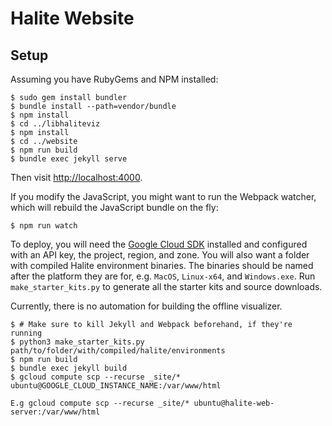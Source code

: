 # Halite Website

## Setup

Assuming you have RubyGems and NPM installed:

    $ sudo gem install bundler
    $ bundle install --path=vendor/bundle
    $ npm install
    $ cd ../libhaliteviz
    $ npm install
    $ cd ../website
    $ npm run build
    $ bundle exec jekyll serve
    
Then visit <http://localhost:4000>.
    
If you modify the JavaScript, you might want to run the Webpack watcher, which will rebuild the JavaScript bundle on the fly:

    $ npm run watch
    
To deploy, you will need the [Google Cloud SDK][gcloud-sdk] installed and configured with an API key, the project, region, and zone. You will also want a folder with compiled Halite environment binaries. The binaries should be named after the platform they are for, e.g. `MacOS`, `Linux-x64`, and `Windows.exe`. Run `make_starter_kits.py` to generate all the starter kits and source downloads.

Currently, there is no automation for building the offline visualizer.

    $ # Make sure to kill Jekyll and Webpack beforehand, if they're running
    $ python3 make_starter_kits.py path/to/folder/with/compiled/halite/environments
    $ npm run build
    $ bundle exec jekyll build
    $ gcloud compute scp --recurse _site/* ubuntu@GOOGLE_CLOUD_INSTANCE_NAME:/var/www/html

    E.g gcloud compute scp --recurse _site/* ubuntu@halite-web-server:/var/www/html

    
[gcloud-sdk]: https://cloud.google.com/sdk/gcloud/